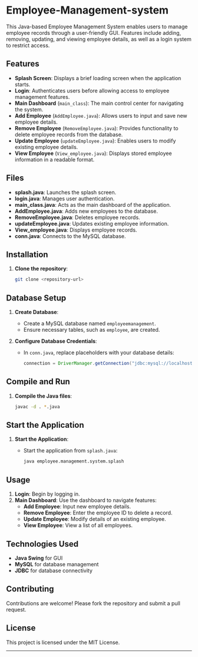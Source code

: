 # Employee-Management-system

This Java-based Employee Management System enables users to manage employee records through a user-friendly GUI. Features include adding, removing, updating, and viewing employee details, as well as a login system to restrict access.

## Features

- **Splash Screen**: Displays a brief loading screen when the application starts.
- **Login**: Authenticates users before allowing access to employee management features.
- **Main Dashboard** (`main_class`): The main control center for navigating the system.
- **Add Employee** (`AddEmployee.java`): Allows users to input and save new employee details.
- **Remove Employee** (`RemoveEmployee.java`): Provides functionality to delete employee records from the database.
- **Update Employee** (`updateEmployee.java`): Enables users to modify existing employee details.
- **View Employee** (`View_employee.java`): Displays stored employee information in a readable format.

## Files

- **splash.java**: Launches the splash screen.
- **login.java**: Manages user authentication.
- **main_class.java**: Acts as the main dashboard of the application.
- **AddEmployee.java**: Adds new employees to the database.
- **RemoveEmployee.java**: Deletes employee records.
- **updateEmployee.java**: Updates existing employee information.
- **View_employee.java**: Displays employee records.
- **conn.java**: Connects to the MySQL database.

## Installation

1. **Clone the repository**:
   ```bash
   git clone <repository-url>

## Database Setup
1. **Create Database**: 
   - Create a MySQL database named `employeemanagement`.
   - Ensure necessary tables, such as `employee`, are created.

2. **Configure Database Credentials**: 
   - In `conn.java`, replace placeholders with your database details:

     ```java
     connection = DriverManager.getConnection("jdbc:mysql://localhost:3306/employeemanagement", "root", "<your_password>");
     ```

## Compile and Run
1. **Compile the Java files**:
   ```bash
   javac -d . *.java


## Start the Application
1. **Start the Application**:
   - Start the application from `splash.java`:

     ```bash
     java employee.management.system.splash
     ```

## Usage
1. **Login**: Begin by logging in.
2. **Main Dashboard**: Use the dashboard to navigate features:
   - **Add Employee**: Input new employee details.
   - **Remove Employee**: Enter the employee ID to delete a record.
   - **Update Employee**: Modify details of an existing employee.
   - **View Employee**: View a list of all employees.

## Technologies Used
- **Java Swing** for GUI
- **MySQL** for database management
- **JDBC** for database connectivity

## Contributing
Contributions are welcome! Please fork the repository and submit a pull request.

## License
This project is licensed under the MIT License.

---
